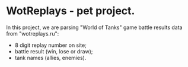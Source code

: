 # WotReplays - pet project.
In this project, we are parsing "World of Tanks" game battle results data from "wotreplays.ru":
- 8 digit replay number on site;
- battle result (win, lose or draw);
- tank names (allies, enemies).
